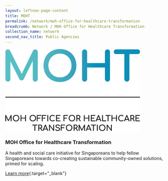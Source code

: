 ```yaml
---
layout: leftnav-page-content
title: MOHT
permalink: /network/moh-office-for-healthcare-transformation
breadcrumb: Network / MOH Office for Healthcare Transformation
collection_name: network
second_nav_title: Public Agencies
---
```


<div class="networklogo">
<a href="https://www.moht.com.sg/design4impacto">
<img src="/images/partners/MOHT-Logo.jpg" alt="1" style="width:430px;height:262px">
</a>
</div>

<h3>MOH Office for Healthcare Transformation</h3>

A health and social care initiative for Singaporeans to help fellow Singaporeans towards co-creating sustainable community-owned solutions, primed for scaling.

[Learn more](https://www.moht.com.sg/design4impact){:target="_blank"}

